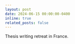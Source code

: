 ```yaml
---
layout: post
date: 2024-06-15 00:00:00-0400
inline: true
related_posts: false
---
```


Thesis writing retreat in France. 
